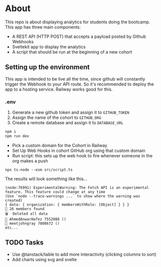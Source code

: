 # About

This repo is about displaying analytics for students doing the bootcamp.
This app has three main components:

- A REST API (HTTP POST) that accepts a payload posted by Github Webhooks
- Sveltekit app to display the analytics
- A script that should be run at the beginning of a new cohort

## Setting up the environment

This app is intended to be live all the time, since github will constantly trigger the Webhook to your API route. So it's recommended to deploy the app to a hosting service. Railway works good for this.

### .env

1. Generate a new github token and assign it to `GITHUB_TOKEN`
2. Assign the name of the cohort to `GITHUB_ORG`
3. Create a remote database and assign it to `DATABASE_URL`

```bash
npm i
npm run dev
```
- Pick a custom domain for the Cohort in Railway
- Set Up Web Hooks in cohort GitHub org using that custom domain
- Run script: this sets up the web hook to fire whenever someone in the org makes a push

`npx ts-node --esm src/script.ts`

The results will look something like this...
```
(node:76991) ExperimentalWarning: The Fetch API is an experimental feature. This feature could change at any time
(Use `node --trace-warnings ...` to show where the warning was created)
{ data: { organization: { membersWithRole: [Object] } } }
👥 26 members found
🗑  Deleted all data
👋 AhmedAnwarHafez 7552088 ()
👋 meetjohngray 7808672 ()
etc...
```
## TODO Tasks

- Use @tanstack/table to add more interactivity (clicking columns to sort)
- Add charts using svg and svelte
